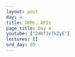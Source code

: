 ```yaml
---
layout: post
day: 4
title: ORMs, APIs
page_title: Day 4
youtube: ["24Kf3v7kZyE"]
lectures: []
ord_day: 05
---
```

